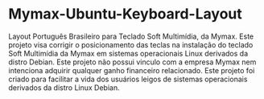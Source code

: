 Mymax-Ubuntu-Keyboard-Layout
============================

Layout Português Brasileiro para Teclado Soft Multimídia, da Mymax. Este projeto visa corrigir o posicionamento das teclas na instalação do teclado Soft Multimídia da Mymax em sistemas operacionais Linux derivados da distro Debian. Este projeto não possui vinculo com a empresa Mymax nem intenciona adquirir qualquer ganho financeiro relacionado. Este projeto foi criado para facilitar a vida dos usuários leigos de sistemas operacionais derivados da distro Linux Debian.

